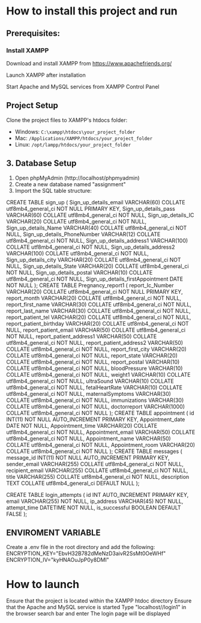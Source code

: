 # How to install this project and run

## Prerequisites:
### Install XAMPP
Download and install XAMPP from https://www.apachefriends.org/

Launch XAMPP after installation

Start Apache and MySQL services from XAMPP Control Panel


## Project Setup
Clone the project files to XAMPP's htdocs folder:
- Windows: `C:\xampp\htdocs\your_project_folder`
- Mac: `/Applications/XAMPP/htdocs/your_project_folder`
- Linux: `/opt/lampp/htdocs/your_project_folder`



## 3. Database Setup
1. Open phpMyAdmin (http://localhost/phpmyadmin)
2. Create a new database named "assignment"
3. Import the SQL table structure:

CREATE TABLE sign_up (
    Sign_up_details_email VARCHAR(60) COLLATE utf8mb4_general_ci NOT NULL PRIMARY KEY,
    Sign_up_details_pass VARCHAR(60) COLLATE utf8mb4_general_ci NOT NULL,
    Sign_up_details_IC VARCHAR(20) COLLATE utf8mb4_general_ci NOT NULL,
    Sign_up_details_Name VARCHAR(40) COLLATE utf8mb4_general_ci NOT NULL,
    Sign_up_details_PhoneNumber VARCHAR(12) COLLATE utf8mb4_general_ci NOT NULL,
    Sign_up_details_address1 VARCHAR(100) COLLATE utf8mb4_general_ci NOT NULL,
    Sign_up_details_address2 VARCHAR(100) COLLATE utf8mb4_general_ci NOT NULL,
    Sign_up_details_city VARCHAR(20) COLLATE utf8mb4_general_ci NOT NULL,
    Sign_up_details_State VARCHAR(20) COLLATE utf8mb4_general_ci NOT NULL,
    Sign_up_details_postal VARCHAR(10) COLLATE utf8mb4_general_ci NOT NULL,
    Sign_up_details_firstAppointment DATE NOT NULL
);
CREATE TABLE Pregnancy_report1 (
    report_Ic_Number VARCHAR(20) COLLATE utf8mb4_general_ci NOT NULL PRIMARY KEY,
    report_month VARCHAR(20) COLLATE utf8mb4_general_ci NOT NULL,
    report_first_name VARCHAR(30) COLLATE utf8mb4_general_ci NOT NULL,
    report_last_name VARCHAR(30) COLLATE utf8mb4_general_ci NOT NULL,
    report_patient_tel VARCHAR(20) COLLATE utf8mb4_general_ci NOT NULL,
    report_patient_birthday VARCHAR(20) COLLATE utf8mb4_general_ci NOT NULL,
    report_patient_email VARCHAR(50) COLLATE utf8mb4_general_ci NOT NULL,
    report_patient_address1 VARCHAR(50) COLLATE utf8mb4_general_ci NOT NULL,
    report_patient_address2 VARCHAR(50) COLLATE utf8mb4_general_ci NOT NULL,
    report_first_city VARCHAR(20) COLLATE utf8mb4_general_ci NOT NULL,
    report_state VARCHAR(20) COLLATE utf8mb4_general_ci NOT NULL,
    report_postal VARCHAR(10) COLLATE utf8mb4_general_ci NOT NULL,
    bloodPressure VARCHAR(10) COLLATE utf8mb4_general_ci NOT NULL,
    weight1 VARCHAR(10) COLLATE utf8mb4_general_ci NOT NULL,
    ultraSound VARCHAR(10) COLLATE utf8mb4_general_ci NOT NULL,
    fetalHeartRate VARCHAR(10) COLLATE utf8mb4_general_ci NOT NULL,
    maternalSymptoms VARCHAR(30) COLLATE utf8mb4_general_ci NOT NULL,
    immunizations VARCHAR(30) COLLATE utf8mb4_general_ci NOT NULL,
    doctorreport VARCHAR(1000) COLLATE utf8mb4_general_ci NOT NULL
);
CREATE TABLE appointment (
    id INT(11) NOT NULL AUTO_INCREMENT PRIMARY KEY,
    Appointment_date DATE NOT NULL,
    Appointment_time VARCHAR(20) COLLATE utf8mb4_general_ci NOT NULL,
    Appointment_email VARCHAR(50) COLLATE utf8mb4_general_ci NOT NULL,
    Appointment_name VARCHAR(50) COLLATE utf8mb4_general_ci NOT NULL,
    Appointment_room VARCHAR(20) COLLATE utf8mb4_general_ci NOT NULL
);
CREATE TABLE messages (
    message_id INT(11) NOT NULL AUTO_INCREMENT PRIMARY KEY,
    sender_email VARCHAR(255) COLLATE utf8mb4_general_ci NOT NULL,
    recipient_email VARCHAR(255) COLLATE utf8mb4_general_ci NOT NULL,
    title VARCHAR(255) COLLATE utf8mb4_general_ci NOT NULL,
    description TEXT COLLATE utf8mb4_general_ci DEFAULT NULL
);

CREATE TABLE login_attempts (
    id INT AUTO_INCREMENT PRIMARY KEY,
    email VARCHAR(255) NOT NULL,
    ip_address VARCHAR(45) NOT NULL,
    attempt_time DATETIME NOT NULL,
    is_successful BOOLEAN DEFAULT FALSE
);


## ENVIROMENT VARIABLE 
Create a .env file in the root directory and add the following:
ENCRYPTION_KEY="EbvH32B782dMeNzD3aivR2SsMt0OeWHf"
ENCRYPTION_IV="kyHNAOuJpP0y8DMl" 


# How to launch
Ensure that the project is located within the XAMPP htdoc directory
Ensure that the Apache and MySQL service is started
Type "localhost/<NameOfTheDirectoryWhereTheProjectLocatedInXAMPPhtdoc>/login1" in the browser search bar and enter
The login page will be displayed
